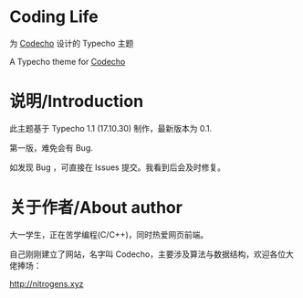 # Coding Life

为 [Codecho](http://nitrogens.xyz) 设计的 Typecho 主题

A Typecho theme for [Codecho](http://nitrogens.xyz)

# 说明/Introduction

此主题基于 Typecho 1.1 (17.10.30) 制作，最新版本为 0.1.

第一版，难免会有 Bug.

如发现 Bug ，可直接在 Issues 提交。我看到后会及时修复。

# 关于作者/About author

大一学生，正在苦学编程(C/C++)，同时热爱网页前端。

自己刚刚建立了网站，名字叫 Codecho，主要涉及算法与数据结构，欢迎各位大佬捧场：

http://nitrogens.xyz